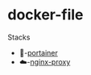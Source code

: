 # docker-file

Stacks

- 🧊-[portainer](/portainer/docker-compose.yaml)
- ☁️-[nginx-proxy](/nginx-proxy-manager/docker-compose.yaml)
